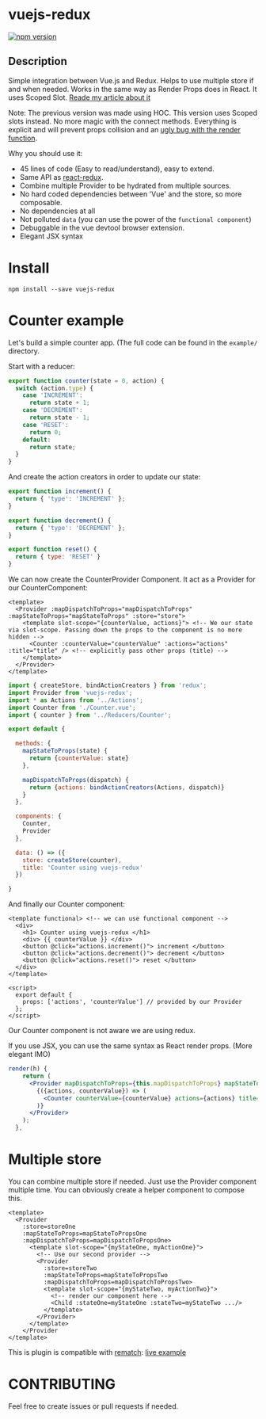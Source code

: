 # vuejs-redux
[![npm version](https://badge.fury.io/js/vuejs-redux.svg)](https://badge.fury.io/js/vuejs-redux)

## Description
Simple integration between Vue.js and Redux. Helps to use multiple store if and when needed. Works in the same way as Render Props does in React. It uses Scoped Slot. [Reade my article about it](https://medium.com/@titouan.creach_44544/emulate-render-props-in-vuejs-c14086dc8dfa)

Note:
The previous version was made using HOC. This version uses Scoped slots instead.
No more magic with the connect methods. Everything is explicit and will prevent props collision
and an [ugly bug with the render function](https://github.com/vuejs/vue/issues/6201).

Why you should use it:

  - 45 lines of code (Easy to read/understand), easy to extend.
  - Same API as [react-redux](https://github.com/reactjs/react-redux).
  - Combine multiple Provider to be hydrated from multiple sources.
  - No hard coded dependencies between 'Vue' and the store, so more composable.
  - No dependencies at all
  - Not polluted `data` (you can use the power of the `functional component`)
  - Debuggable in the vue devtool browser extension.
  - Elegant JSX syntax
    
# Install
  
  ```
  npm install --save vuejs-redux
  ```

# Counter example

Let's build a simple counter app. (The full code can be found in the `example/` directory.

Start with a reducer:

```javascript
export function counter(state = 0, action) {
  switch (action.type) {
    case 'INCREMENT':
      return state + 1;
    case 'DECREMENT':
      return state - 1;
    case 'RESET':
      return 0;
    default:
      return state;
  }
}
```
 And create the action creators in order to update our state:

```javascript
export function increment() {
  return { 'type': 'INCREMENT' };
}

export function decrement() {
  return { 'type': 'DECREMENT' };
}

export function reset() {
  return { type: 'RESET' }
}
```

We can now create the CounterProvider Component. It act as a Provider for our CounterComponent:

```vue
<template>
  <Provider :mapDispatchToProps="mapDispatchToProps" :mapStateToProps="mapStateToProps" :store="store">
    <template slot-scope="{counterValue, actions}"> <!-- We our state via slot-scope. Passing down the props to the component is no more hidden -->
      <Counter :counterValue="counterValue" :actions="actions" :title="title" /> <!-- explicitly pass other props (title) -->
    </template>
  </Provider>
</template>
```
```javascript
import { createStore, bindActionCreators } from 'redux';
import Provider from 'vuejs-redux';
import * as Actions from '../Actions';
import Counter from './Counter.vue';
import { counter } from '../Reducers/Counter';

export default {

  methods: {
    mapStateToProps(state) {
      return {counterValue: state}
    },

    mapDispatchToProps(dispatch) {
      return {actions: bindActionCreators(Actions, dispatch)}
    }
  },

  components: {
    Counter,
    Provider
  },

  data: () => ({
    store: createStore(counter),
    title: 'Counter using vuejs-redux'
  })

}
```

And finally our Counter component:

```vue
<template functional> <!-- we can use functional component -->
  <div>
    <h1> Counter using vuejs-redux </h1>
    <div> {{ counterValue }} </div>
    <button @click="actions.increment()"> increment </button>
    <button @click="actions.decrement()"> decrement </button>
    <button @click="actions.reset()"> reset </button>
  </div>
</template>

<script>
  export default {
    props: ['actions', 'counterValue'] // provided by our Provider
  };
</script>
```

Our Counter component is not aware we are using redux.

If you use JSX, you can use the same syntax as React render props. (More elegant IMO)
```jsx
render(h) {
    return (
      <Provider mapDispatchToProps={this.mapDispatchToProps} mapStateToProps={this.mapStateToProps} store={this.store}>
        {({actions, counterValue}) => (
          <Counter counterValue={counterValue} actions={actions} title={this.title} />
        )}
      </Provider>
    );
  },
```

# Multiple store

You can combine multiple store if needed. Just use the Provider component multiple time.
You can obviously create a helper component to compose this.

```vue
<template>
  <Provider
    :store=storeOne
    :mapStateToProps=mapStateToPropsOne
    :mapDispatchToProps=mapDispatchToPropsOne>
      <template slot-scope="{myStateOne, myActionOne}">
        <!-- Use our second provider -->
        <Provider
          :store=storeTwo
          :mapStateToProps=mapStateToPropsTwo
          :mapDispatchToProps=mapDispatchToPropsTwo>
          <template slot-scope="{myStateTwo, myActionTwo}">
            <!-- render our component here -->
            <Child :stateOne=myStateOne :stateTwo=myStateTwo .../>
          </template>
        </Provider>
      </template>
    </Provider
</template>
```

This is plugin is compatible with [rematch](https://github.com/rematch/rematch): [live example](https://codesandbox.io/s/n3373olqo0)


# CONTRIBUTING

Feel free to create issues or pull requests if needed.
